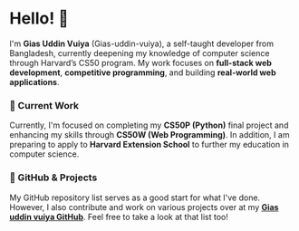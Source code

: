 # Hello! 👋  
I'm **Gias Uddin Vuiya** (Gias-uddin-vuiya), a self-taught developer from Bangladesh, currently deepening my knowledge of computer science through Harvard’s CS50 program. My work focuses on **full-stack web development**, **competitive programming**, and building **real-world web applications**.


### 💼 Current Work
Currently, I'm focused on completing my **CS50P (Python)** final project and enhancing my skills through **CS50W (Web Programming)**. In addition, I am preparing to apply to **Harvard Extension School** to further my education in computer science.


 
### 📂 GitHub & Projects  
My GitHub repository list serves as a good start for what I've done. However, I also contribute and work on various projects over at my **[Gias uddin vuiya GitHub](https://github.com/Gias-uddin-vuiya)**. Feel free to take a look at that list too!


